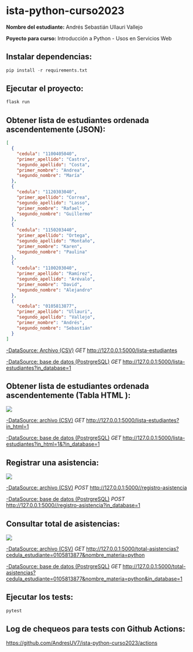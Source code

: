 # ista-python-curso2023
**Nombre del estudiante:** Andrés Sebastián Ullauri Vallejo

**Poyecto para curso:** Introducción a Python - Usos en Servicios Web

## Instalar dependencias:
```py
pip install -r requirements.txt
```

## Ejecutar el proyecto:
```py
flask run
```
## Obtener lista de estudiantes ordenada ascendentemente (JSON):

```json
[
  {
    "cedula": "1100405040",
    "primer_apellido": "Castro",
    "segundo_apellido": "Costa",
    "primer_nombre": "Andrea",
    "segundo_nombre": "María"
  },
  {
    "cedula": "1120303040",
    "primer_apellido": "Correa",
    "segundo_apellido": "Lasso",
    "primer_nombre": "Rafael",
    "segundo_nombre": "Guillermo"
  },
  {
    "cedula": "1150203440",
    "primer_apellido": "Ortega",
    "segundo_apellido": "Montaño",
    "primer_nombre": "Karen",
    "segundo_nombre": "Paulina"
  },
  {
    "cedula": "1100203040",
    "primer_apellido": "Ramírez",
    "segundo_apellido": "Arévalo",
    "primer_nombre": "David",
    "segundo_nombre": "Alejandro"
  },
  {
    "cedula": "0105813877",
    "primer_apellido": "Ullauri",
    "segundo_apellido": "Vallejo",
    "primer_nombre": "Andrés",
    "segundo_nombre": "Sebastián"
  }
]
```
<u>-DataSource: Archivo (CSV)</u>
*GET*
http://127.0.0.1:5000/lista-estudiantes

<u>-DataSource: base de datos (PostrgreSQL)</u>
*GET*
http://127.0.0.1:5000/lista-estudiantes?in_database=1

## Obtener lista de estudiantes ordenada ascendentemente (Tabla HTML ):

<img src="https://khkysohlylavihvzpybj.supabase.co/storage/v1/object/public/ista-python-curso-2023/students_list_html.webp?t=2023-08-05T00%3A19%3A51.805Z" />

<u>-DataSource: archivo (CSV)</u>
*GET*
http://127.0.0.1:5000/lista-estudiantes?in_html=1

<u>-DataSource: base de datos (PostrgreSQL)</u>
*GET*
http://127.0.0.1:5000/lista-estudiantes?in_html=1&?in_database=1

## Registrar una asistencia:

<img src="https://khkysohlylavihvzpybj.supabase.co/storage/v1/object/public/ista-python-curso-2023/register_attendance_api_call.webp" />

<u>-DataSource: archivo (CSV)</u>
*POST*
http://127.0.0.1:5000//registro-asistencia

<u>-DataSource: base de datos (PostrgreSQL)</u>
*POST*
http://127.0.0.1:5000//registro-asistencia?in_database=1

## Consultar total de asistencias:

<img src="https://khkysohlylavihvzpybj.supabase.co/storage/v1/object/public/ista-python-curso-2023/total_attendance_student_api_call.webp?t=2023-08-05T00%3A28%3A15.070Z" />

<u>-DataSource: archivo (CSV)</u>
*GET*
http://127.0.0.1:5000/total-asistencias?cedula_estudiante=0105813877&nombre_materia=python

<u>-DataSource: base de datos (PostrgreSQL)</u>
*GET*
http://127.0.0.1:5000/total-asistencias?cedula_estudiante=0105813877&nombre_materia=python&in_database=1

## Ejecutar los tests:
```py
pytest
```
## Log de chequeos para tests con Github Actions:
https://github.com/AndresUV7/ista-python-curso2023/actions
